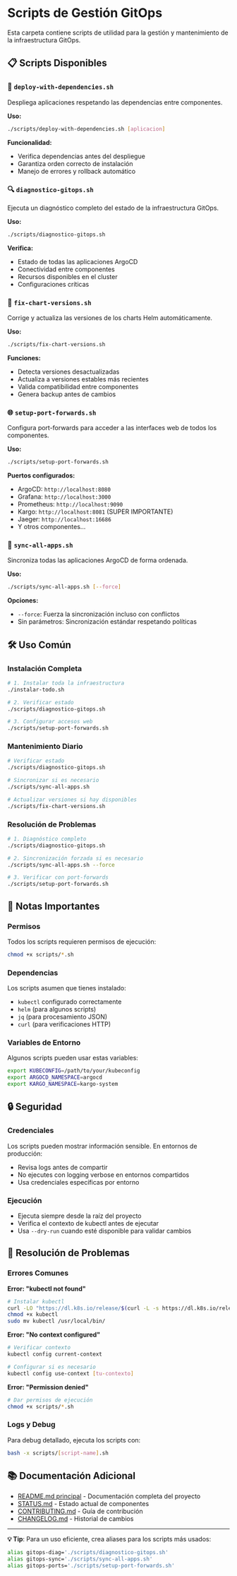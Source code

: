 # Scripts de Gestión GitOps

Esta carpeta contiene scripts de utilidad para la gestión y mantenimiento de la infraestructura GitOps.

## 📋 Scripts Disponibles

### 🚀 `deploy-with-dependencies.sh`
Despliega aplicaciones respetando las dependencias entre componentes.

**Uso:**
```bash
./scripts/deploy-with-dependencies.sh [aplicacion]
```

**Funcionalidad:**
- Verifica dependencias antes del despliegue
- Garantiza orden correcto de instalación
- Manejo de errores y rollback automático

### 🔍 `diagnostico-gitops.sh`
Ejecuta un diagnóstico completo del estado de la infraestructura GitOps.

**Uso:**
```bash
./scripts/diagnostico-gitops.sh
```

**Verifica:**
- Estado de todas las aplicaciones ArgoCD
- Conectividad entre componentes
- Recursos disponibles en el cluster
- Configuraciones críticas

### 🔧 `fix-chart-versions.sh`
Corrige y actualiza las versiones de los charts Helm automáticamente.

**Uso:**
```bash
./scripts/fix-chart-versions.sh
```

**Funciones:**
- Detecta versiones desactualizadas
- Actualiza a versiones estables más recientes
- Valida compatibilidad entre componentes
- Genera backup antes de cambios

### 🌐 `setup-port-forwards.sh`
Configura port-forwards para acceder a las interfaces web de todos los componentes.

**Uso:**
```bash
./scripts/setup-port-forwards.sh
```

**Puertos configurados:**
- ArgoCD: `http://localhost:8080`
- Grafana: `http://localhost:3000`
- Prometheus: `http://localhost:9090`
- Kargo: `http://localhost:8081` (SUPER IMPORTANTE)
- Jaeger: `http://localhost:16686`
- Y otros componentes...

### 🔄 `sync-all-apps.sh`
Sincroniza todas las aplicaciones ArgoCD de forma ordenada.

**Uso:**
```bash
./scripts/sync-all-apps.sh [--force]
```

**Opciones:**
- `--force`: Fuerza la sincronización incluso con conflictos
- Sin parámetros: Sincronización estándar respetando políticas

## 🛠️ Uso Común

### Instalación Completa
```bash
# 1. Instalar toda la infraestructura
./instalar-todo.sh

# 2. Verificar estado
./scripts/diagnostico-gitops.sh

# 3. Configurar accesos web
./scripts/setup-port-forwards.sh
```

### Mantenimiento Diario
```bash
# Verificar estado
./scripts/diagnostico-gitops.sh

# Sincronizar si es necesario
./scripts/sync-all-apps.sh

# Actualizar versiones si hay disponibles
./scripts/fix-chart-versions.sh
```

### Resolución de Problemas
```bash
# 1. Diagnóstico completo
./scripts/diagnostico-gitops.sh

# 2. Sincronización forzada si es necesario
./scripts/sync-all-apps.sh --force

# 3. Verificar con port-forwards
./scripts/setup-port-forwards.sh
```

## 📝 Notas Importantes

### Permisos
Todos los scripts requieren permisos de ejecución:
```bash
chmod +x scripts/*.sh
```

### Dependencias
Los scripts asumen que tienes instalado:
- `kubectl` configurado correctamente
- `helm` (para algunos scripts)
- `jq` (para procesamiento JSON)
- `curl` (para verificaciones HTTP)

### Variables de Entorno
Algunos scripts pueden usar estas variables:
```bash
export KUBECONFIG=/path/to/your/kubeconfig
export ARGOCD_NAMESPACE=argocd
export KARGO_NAMESPACE=kargo-system
```

## 🔒 Seguridad

### Credenciales
Los scripts pueden mostrar información sensible. En entornos de producción:
- Revisa logs antes de compartir
- No ejecutes con logging verbose en entornos compartidos
- Usa credenciales específicas por entorno

### Ejecución
- Ejecuta siempre desde la raíz del proyecto
- Verifica el contexto de kubectl antes de ejecutar
- Usa `--dry-run` cuando esté disponible para validar cambios

## 🐛 Resolución de Problemas

### Errores Comunes

**Error: "kubectl not found"**
```bash
# Instalar kubectl
curl -LO "https://dl.k8s.io/release/$(curl -L -s https://dl.k8s.io/release/stable.txt)/bin/linux/amd64/kubectl"
chmod +x kubectl
sudo mv kubectl /usr/local/bin/
```

**Error: "No context configured"**
```bash
# Verificar contexto
kubectl config current-context

# Configurar si es necesario
kubectl config use-context [tu-contexto]
```

**Error: "Permission denied"**
```bash
# Dar permisos de ejecución
chmod +x scripts/*.sh
```

### Logs y Debug
Para debug detallado, ejecuta los scripts con:
```bash
bash -x scripts/[script-name].sh
```

## 📚 Documentación Adicional

- [README.md principal](../README.md) - Documentación completa del proyecto
- [STATUS.md](../STATUS.md) - Estado actual de componentes
- [CONTRIBUTING.md](../CONTRIBUTING.md) - Guía de contribución
- [CHANGELOG.md](../CHANGELOG.md) - Historial de cambios

---

**💡 Tip**: Para un uso eficiente, crea aliases para los scripts más usados:
```bash
alias gitops-diag='./scripts/diagnostico-gitops.sh'
alias gitops-sync='./scripts/sync-all-apps.sh'
alias gitops-ports='./scripts/setup-port-forwards.sh'
```
